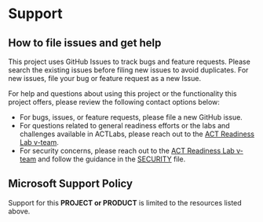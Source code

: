 # Support

## How to file issues and get help

This project uses GitHub Issues to track bugs and feature requests. Please search the existing issues before filing new issues to avoid duplicates.  For new issues, file your bug or feature request as a new Issue.

For help and questions about using this project or the functionality this project offers, please review the following contact options below:

- For bugs, issues, or feature requests, please file a new GitHub issue.
- For questions related to general readiness efforts or the labs and challenges available in ACTLabs, please reach out to the [ACT Readiness Lab v-team](mailto:ACTlabvteam@microsoft.com).
- For security concerns, please reach out to the [ACT Readiness Lab v-team](mailto:ACTlabvteam@microsoft.com) and follow the guidance in the [SECURITY](./SECURITY.md) file.

## Microsoft Support Policy  

Support for this **PROJECT or PRODUCT** is limited to the resources listed above.

